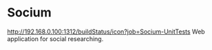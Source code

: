 # Socium
http://192.168.0.100:1312/buildStatus/icon?job=Socium-UnitTests
Web application for social researching.
